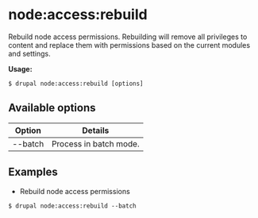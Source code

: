 # node:access:rebuild
Rebuild node access permissions. Rebuilding will remove all privileges to content and replace them with permissions based on the current modules and settings.

**Usage:**
```
$ drupal node:access:rebuild [options]
```

## Available options
Option | Details
-------|-------------
--batch | Process in batch mode.

## Examples
* Rebuild node access permissions
```
$ drupal node:access:rebuild --batch
```
